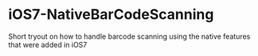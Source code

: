 iOS7-NativeBarCodeScanning
==========================

Short tryout on how to handle barcode scanning using the native features that were added in iOS7
